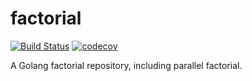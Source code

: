 # factorial
[![Build Status](https://travis-ci.org/bhansconnect/factorial.svg?branch=master)](https://travis-ci.org/bhansconnect/factorial)
[![codecov](https://codecov.io/gh/bhansconnect/factorial/branch/master/graph/badge.svg)](https://codecov.io/gh/bhansconnect/factorial)

A Golang factorial repository, including parallel factorial.
